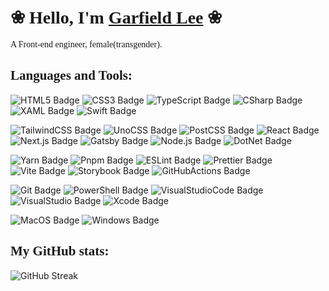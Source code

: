 # &#10048; <span style="font-family:Trebuchet MS;">Hello, I'm [Garfield Lee][Homepage-Link]</span> &#10048;

<p style="font-family:Georgia;">A Front-end engineer, female(transgender).</p>

<!-- ## <span style="font-family:Trebuchet MS;">Where can find me?</span> -->

<!-- [![GitHub Badge][GitHub-Badge]][GitHub-Link] -->
<!-- [![GitLab Badge][GitLab-Badge]][GitLab-Link] -->
<!-- [![Bitbucket Badge][Bitbucket-Badge]][Bitbucket-Link] -->
<!-- [![StackOverflow Badge][StackOverflow-Badge]][StackOverflow-Link] -->
<!-- [![ACM Badge][ACM-Badge]][ACM-Link] -->
<!-- [![Codewars Badge][Codewars-Badge]][Codewars-Link] -->
<!-- [![CodePen Badge][CodePen-Badge]][CodePen-Link] -->
<!-- [![NPM Badge][NPM-Badge]][NPM-Link] -->
<!-- [![Dribbble Badge][Dribbble-Badge]][Dribbble-Link] -->
<!-- [![Linkedin Badge][Linkedin-Badge]][Linkedin-Link] -->
<!-- [![Reddit Badge][Reddit-Badge]][Reddit-Link] -->

## <span style="font-family:Trebuchet MS;">Languages and Tools:</span>

![HTML5 Badge][HTML5-Badge]
![CSS3 Badge][CSS3-Badge]
![TypeScript Badge][TypeScript-Badge]
![CSharp Badge][CSharp-Badge]
![XAML Badge][XAML-Badge]
![Swift Badge][Swift-Badge]

![TailwindCSS Badge][TailwindCSS-Badge]
![UnoCSS Badge][UnoCSS-Badge]
![PostCSS Badge][PostCSS-Badge]
![React Badge][React-Badge]
![Next.js Badge][Next.js-Badge]
![Gatsby Badge][Gatsby-Badge]
![Node.js Badge][Node.js-Badge]
![DotNet Badge][DotNet-Badge]

![Yarn Badge][Yarn-Badge]
![Pnpm Badge][Pnpm-Badge]
![ESLint Badge][ESLint-Badge]
![Prettier Badge][Prettier-Badge]
![Vite Badge][Vite-Badge]
![Storybook Badge][Storybook-Badge]
![GitHubActions Badge][GitHubActions-Badge]

![Git Badge][Git-Badge]
![PowerShell Badge][PowerShell-Badge]
![VisualStudioCode Badge][VisualStudioCode-Badge]
![VisualStudio Badge][VisualStudio-Badge]
![Xcode Badge][Xcode-Badge]

![MacOS Badge][MacOS-Badge]
![Windows Badge][Windows-Badge]

<!-- ![GitHub Top Lang][GitHubTopLangs-Image] -->

## <span style="font-family:Trebuchet MS;">My GitHub stats:</span>

<!-- ![GitHub Readme Stats][ReadmeStats-Image] -->
![GitHub Streak][GitHubStreak-Image]

<!-- #region Links -->
[Homepage-Link]: https://550.moe "Homepage Link"
<!-- [GitHub-Link]: https://github.com/Garfield550 "GitHub Link" -->
<!-- [StackOverflow-Link]: https://stackoverflow.com/users/6595859/garfield550 "StackOverflow Link" -->
<!-- [ACM-Link]: http://member.acm.org/~garfieldl "ACM Link" -->
<!-- [Bitbucket-Link]: https://bitbucket.org/Garfield550/ "Bitbucket Link" -->
<!-- [Codewars-Link]: https://www.codewars.com/users/Garfield550 "Codewars Link" -->
<!-- [CodePen-Link]: https://codepen.io/Garfield550 "CodePen Link" -->
<!-- [Dribbble-Link]: https://dribbble.com/Garfield550 "Dribbble Link" -->
<!-- [GitLab-Link]: https://gitlab.com/Garfield550 "GitLab Link" -->
<!-- [Linkedin-Link]: https://www.linkedin.com/in/garfieldlee "Linkedin Link" -->
<!-- [NPM-Link]: https://www.npmjs.com/~garfield550 "NPM Link" -->
<!-- [Reddit-Link]: https://www.reddit.com/user/Garfield550 "Reddit Link" -->
<!-- #endregion Links -->

<!-- #region Site Badges -->
<!-- [GitHub-Badge]: https://img.shields.io/badge/-@Garfield550-%23181717?style=flat-square&logo=github&logoColor=white "GitHub Badge" -->
<!-- [StackOverflow-Badge]: https://img.shields.io/badge/-@Garfield550-%23FE7A16?style=flat-square&logo=stackoverflow&logoColor=white "StackOverflow Badge" -->
<!-- [ACM-Badge]: https://img.shields.io/badge/-@garfieldl-%230085CA?style=flat-square&logo=acm&logoColor=white "ACM Badge" -->
<!-- [Bitbucket-Badge]: https://img.shields.io/badge/-@Garfield550-%230052CC?style=flat-square&logo=bitbucket&logoColor=white "Bitbucket Badge" -->
<!-- [Codewars-Badge]: https://img.shields.io/badge/-@Garfield550-%23AD2C27?style=flat-square&logo=codewars&logoColor=white "Codewars Badge" -->
<!-- [CodePen-Badge]: https://img.shields.io/badge/-@Garfield550-%23000000?style=flat-square&logo=codepen&logoColor=white "CodePen Badge" -->
<!-- [Dribbble-Badge]: https://img.shields.io/badge/-@Garfield550-%23EA4C89?style=flat-square&logo=dribbble&logoColor=white "Dribbble Badge" -->
<!-- [GitLab-Badge]: https://img.shields.io/badge/-@Garfield550-%23FCA121?style=flat-square&logo=gitlab&logoColor=white "GitLab Badge" -->
<!-- [Linkedin-Badge]: https://img.shields.io/badge/-@Garfield_Lee-%230077B5?style=flat-square&logo=linkedin&logoColor=white "Linkedin Badge" -->
<!-- [NPM-Badge]: https://img.shields.io/badge/-@Garfield_Lee-%23CB3837?style=flat-square&logo=npm&logoColor=white "NPM Badge" -->
<!-- [Reddit-Badge]: https://img.shields.io/badge/-@Garfield550-%23FF4500?style=flat-square&logo=reddit&logoColor=white "Reddit Badge" -->
<!-- #endregion Site Badges -->

<!-- #region Tool Badges -->
[HTML5-Badge]: https://img.shields.io/badge/-HTML5-%23E34F26?style=flat-square&logo=html5&logoColor=white "HTML5 Badge"
[CSS3-Badge]: https://img.shields.io/badge/-CSS3-%231572B6?style=flat-square&logo=css3&logoColor=white "CSS3 Badge"
[TypeScript-Badge]: https://img.shields.io/badge/-TypeScript-%23007ACC?style=flat-square&logo=typescript&logoColor=white "TypeScript Badge"
[CSharp-Badge]: https://img.shields.io/badge/-C_Sharp-%23239120?style=flat-square&logo=c-sharp&logoColor=white "C Sharp Badge"
[Git-Badge]: https://img.shields.io/badge/-Git-%23F05032?style=flat-square&logo=git&logoColor=white "Git Badge"
<!-- [Sass-Badge]: https://img.shields.io/badge/-Sass-%23CC6699?style=flat-square&logo=sass&logoColor=white "Sass Badge" -->
<!-- [Jest-Badge]: https://img.shields.io/badge/-Jest-%23C21325?style=flat-square&logo=jest&logoColor=white "Jest Badge" -->
[Yarn-Badge]: https://img.shields.io/badge/-Yarn-%232C8EBB?style=flat-square&logo=yarn&logoColor=white "Yarn Badge"
[XAML-Badge]: https://img.shields.io/badge/-XAML-%230C54C2?style=flat-square&logo=xaml&logoColor=white "XAML Badge"
<!-- [Babel-Badge]: https://img.shields.io/badge/-Babel-%23F9DC3E?style=flat-square&logo=babel&logoColor=white "Babel Badge" -->
[React-Badge]: https://img.shields.io/badge/-React-%2361DAFB?style=flat-square&logo=react&logoColor=white "React Badge"
[Xcode-Badge]: https://img.shields.io/badge/-Xcode-%231575F9?style=flat-square&logo=xcode&logoColor=white "Xcode Badge"
[Swift-Badge]: https://img.shields.io/badge/-Swift-%23FA7343?style=flat-square&logo=swift&logoColor=white "Swift Badge"
[Gatsby-Badge]: https://img.shields.io/badge/-Gatsby-%23663399?style=flat-square&logo=gatsby&logoColor=white "Gatsby Badge"
<!-- [Sketch-Badge]: https://img.shields.io/badge/-Sketch-%23F7B500?style=flat-square&logo=sketch&logoColor=white "Sketch Badge" -->
[ESLint-Badge]: https://img.shields.io/badge/-ESLint-%234B32C3?style=flat-square&logo=eslint&logoColor=white "ESLint Badge"
[PostCSS-Badge]: https://img.shields.io/badge/-PostCSS-%23DD3A0A?style=flat-square&logo=postcss&logoColor=white "PostCSS Badge"
[Node.js-Badge]: https://img.shields.io/badge/-Node.js-%23339933?style=flat-square&logo=node.js&logoColor=white "Node.js Badge"
<!-- [Webpack-Badge]: https://img.shields.io/badge/-Webpack-%238DD6F9?style=flat-square&logo=webpack&logoColor=white "Webpack Badge" -->
[Windows-Badge]: https://img.shields.io/badge/-Windows-%230078D6?style=flat-square&logo=windows&logoColor=white "Windows Badge"
[DotNet-Badge]: https://img.shields.io/badge/-.Net-%235C2D91?style=flat-square&logo=.net&logoColor=white ".Net Badge"
<!-- [InVision-Badge]: https://img.shields.io/badge/-InVision-%23FF3366?style=flat-square&logo=invision&logoColor=white "InVision Badge" -->
[Prettier-Badge]: https://img.shields.io/badge/-Prettier-%23F7B93E?style=flat-square&logo=prettier&logoColor=white "Prettier Badge"
[Storybook-Badge]: https://img.shields.io/badge/-Storybook-%23FF4785?style=flat-square&logo=storybook&logoColor=white "Storybook Badge"
<!-- [Rollup.js-Badge]: https://img.shields.io/badge/-Rollup.js-%23EC4A3F?style=flat-square&logo=rollup.js&logoColor=white "Rollup.js Badge" -->
<!-- [Bootstrap-Badge]: https://img.shields.io/badge/-Bootstrap-%23563D7C?style=flat-square&logo=bootstrap&logoColor=white "Bootstrap Badge" -->
[PowerShell-Badge]: https://img.shields.io/badge/-PowerShell-%235391FE?style=flat-square&logo=powershell&logoColor=white "PowerShell Badge"
[VisualStudio-Badge]: https://img.shields.io/badge/-Visual_Studio-%235C2D91?style=flat-square&logo=visual-studio&logoColor=white "Visual Studio Badge"
[GitHubActions-Badge]: https://img.shields.io/badge/-GitHub_Actions-%232088FF?style=flat-square&logo=github-actions&logoColor=white "GitHub Actions Badge"
[VisualStudioCode-Badge]: https://img.shields.io/badge/-Visual_Studio_Code-%23007ACC?style=flat-square&logo=visual-studio-code&logoColor=white "Visual Studio Code Badge"
[MacOS-Badge]: https://img.shields.io/badge/-macOS-%23999999?style=flat-square&logo=apple&logoColor=white "macOS Badge"
[TailwindCSS-Badge]: https://img.shields.io/badge/-TailwindCSS-%2306B6D4?style=flat-square&logo=tailwindcss&logoColor=white "TailwindCSS Badge"
[UnoCSS-Badge]: https://img.shields.io/badge/-UnoCSS-%23333333?style=flat-square&logo=unocss&logoColor=white "UnoCSS Badge"
[Next.js-Badge]: https://img.shields.io/badge/-Next.js-%23000000?style=flat-square&logo=nextdotjs&logoColor=white "Next.js Badge"
[Pnpm-Badge]: https://img.shields.io/badge/-pnpm-%23F69220?style=flat-square&logo=pnpm&logoColor=white "Pnpm Badge"
[Vite-Badge]: https://img.shields.io/badge/-Vite-%23646CFF?style=flat-square&logo=vite&logoColor=white "Vite Badge"
<!-- #endregion Tool Badges -->

<!-- [ReadmeStats-Image]: https://github-readme-stats.vercel.app/api?username=garfield550&show_icons=true&bg_color=ffffff "GitHub Readme Stats" -->
[GitHubStreak-Image]: https://streak-stats.demolab.com?user=Garfield550&hide_border=true "GitHub Streak Image"
<!-- [GitHubTopLangs-Image]: https://github-readme-stats.vercel.app/api/top-langs/?username=Garfield550&langs_count=6&hide_border=true&layout=compact "GitHub Top Langs" -->
